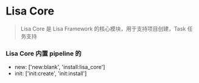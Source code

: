 # Lisa Core

> Lisa Core 是 Lisa Framework 的核心模块，用于支持项目创建，Task 任务支持

### Lisa Core 内置 pipeline 的

- new: ['new:blank', 'install:lisa_core']
- init: ['init:create', 'init:install']